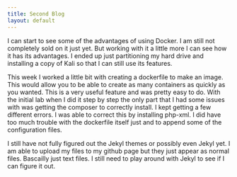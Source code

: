 ```yaml
---
title: Second Blog
layout: default
---
```


I can start to see some of the advantages of using Docker. I am still not completely sold on
it just yet.  But working with it a little more I can see how it has its advantages.  I ended
up just partitioning my hard drive and installing a copy of Kali so that I can still use its 
features.

This week I worked a little bit with creating a dockerfile to make an image.  This would allow
you to be able to create as many containers as quickly as you wanted. This is a very useful
feature and was pretty easy to do.  With the initial lab when I did it step by step the 
only part that I had some issues with was getting the composer to correctly install.
I kept getting a few different errors.  I was able to correct this by installing php-xml.
I did have too much trouble with the dockerfile itself just and to append some of the 
configuration files.

I still have not fully figured out the Jekyl themes or possibly even Jekyl yet.  I am
able to upload my files to my github page but they just appear as normal files.  Bascailly
just text files.  I still need to play around with Jekyl to see if I can figure it out.
